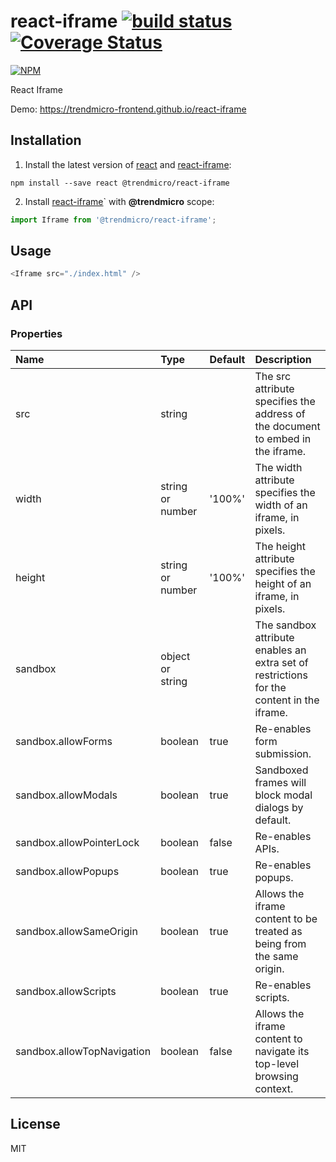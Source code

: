 # react-iframe [![build status](https://travis-ci.org/trendmicro-frontend/react-iframe.svg?branch=master)](https://travis-ci.org/trendmicro-frontend/react-iframe) [![Coverage Status](https://coveralls.io/repos/github/trendmicro-frontend/react-iframe/badge.svg?branch=master)](https://coveralls.io/github/trendmicro-frontend/react-iframe?branch=master)

[![NPM](https://nodei.co/npm/@trendmicro/react-iframe.png?downloads=true&stars=true)](https://nodei.co/npm/@trendmicro/react-iframe/)

React Iframe

Demo: https://trendmicro-frontend.github.io/react-iframe

## Installation

1. Install the latest version of [react](https://github.com/facebook/react) and [react-iframe](https://github.com/trendmicro-frontend/react-iframe):

  ```
  npm install --save react @trendmicro/react-iframe
  ```

2. Install [react-iframe](https://github.com/trendmicro-frontend/react-iframe)` with <b>@trendmicro</b> scope:

  ```js
  import Iframe from '@trendmicro/react-iframe';
  ```

## Usage

```js
<Iframe src="./index.html" />
```


## API

### Properties

Name | Type | Default | Description 
:--- | :--- | :------ | :----------
src | string | | The src attribute specifies the address of the document to embed in the iframe.
width | string or number | '100%' | The width attribute specifies the width of an iframe, in pixels.
height | string or number | '100%' | The height attribute specifies the height of an iframe, in pixels.
sandbox | object or string |  | The sandbox attribute enables an extra set of restrictions for the content in the iframe.
sandbox.allowForms | boolean | true | Re-enables form submission.
sandbox.allowModals | boolean | true | Sandboxed frames will block modal dialogs by default.
sandbox.allowPointerLock | boolean | false | Re-enables APIs.
sandbox.allowPopups | boolean | true | Re-enables popups.
sandbox.allowSameOrigin | boolean | true | Allows the iframe content to be treated as being from the same origin.
sandbox.allowScripts | boolean | true | Re-enables scripts.
sandbox.allowTopNavigation | boolean | false | Allows the iframe content to navigate its top-level browsing context.

## License

MIT

